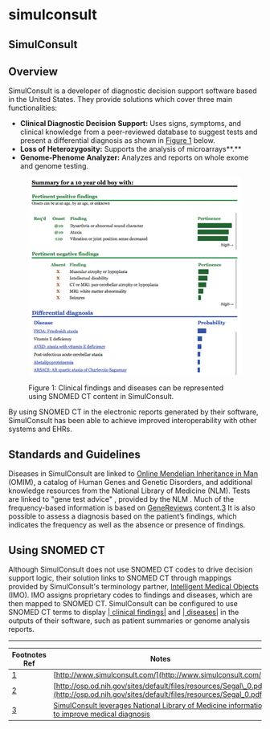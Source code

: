 # simulconsult

## SimulConsult

## Overview

SimulConsult is a developer of diagnostic decision support software based in the United States. They provide solutions which cover three main functionalities:

* **Clinical Diagnostic Decision** **Support:** Uses signs, symptoms, and clinical knowledge from a peer-reviewed database to suggest tests and present a differential diagnosis as shown in [Figure 1](https://confluence.ihtsdotools.org/display/DOCCDS/SimulConsult#Figure-clinical-findings-and-diseases-can-be-represented-using-snomed-ct-content-in-simulconsult) below.
* **Loss of** **Heterozygosity:** Supports the analysis of microarrays\*\*.\*\*
* **Genome-Phenome Analyzer:** Analyzes and reports on whole exome and genome testing.

<figure><img src="../../images/123897721.png" alt=""><figcaption><p>Figure 1: Clinical findings and diseases can be represented using SNOMED CT content in SimulConsult.</p></figcaption></figure>

By using SNOMED CT in the electronic reports generated by their software, SimulConsult has been able to achieve improved interoperability with other systems and EHRs.

## Standards and Guidelines

Diseases in SimulConsult are linked to [Online Mendelian Inheritance in Man](https://www.omim.org/) (OMIM), a catalog of Human Genes and Genetic Disorders, and additional knowledge resources from the National Library of Medicine (NLM). Tests are linked to "gene test advice" , provided by the NLM . Much of the frequency-based information is based on [GeneReviews](https://www.ncbi.nlm.nih.gov/books/NBK1116/) content.[3](https://confluence.ihtsdotools.org/display/DOCCDS/SimulConsult#Footnote3) It is also possible to assess a diagnosis based on the patient’s findings, which indicates the frequency as well as the absence or presence of findings.

## Using SNOMED CT

Although SimulConsult does not use SNOMED CT codes to drive decision support logic, their solution links to SNOMED CT through mappings provided by SimulConsult's terminology partner, [Intelligent Medical Objects](https://www.e-imo.com/) (IMO). IMO assigns proprietary codes to findings and diseases, which are then mapped to SNOMED CT. SimulConsult can be configured to use SNOMED CT terms to display [| clinical findings|](http://snomed.info/id/404684003) and [| diseases|](http://snomed.info/id/64572001) in the outputs of their software, such as patient summaries or genome analysis reports.

***

| Footnotes Ref                                                                         | Notes                                                                                                                                       |
| ------------------------------------------------------------------------------------- | ------------------------------------------------------------------------------------------------------------------------------------------- |
| [1](https://confluence.ihtsdotools.org/display/DOCCDS/SimulConsult#FootnoteMarker1-0) | [http://www.simulconsult.com/](http://www.simulconsult.com/)                                                                                |
| [2](https://confluence.ihtsdotools.org/display/DOCCDS/SimulConsult#FootnoteMarker2-0) | [http://osp.od.nih.gov/sites/default/files/resources/Segal\_0.pdf](http://osp.od.nih.gov/sites/default/files/resources/Segal_0.pdf)         |
| [3](https://confluence.ihtsdotools.org/display/DOCCDS/SimulConsult#FootnoteMarker3-0) | [SimulConsult leverages National Library of Medicine information to improve medical diagnosis](https://www.youtube.com/watch?v=4zVquU2z53Q) |
